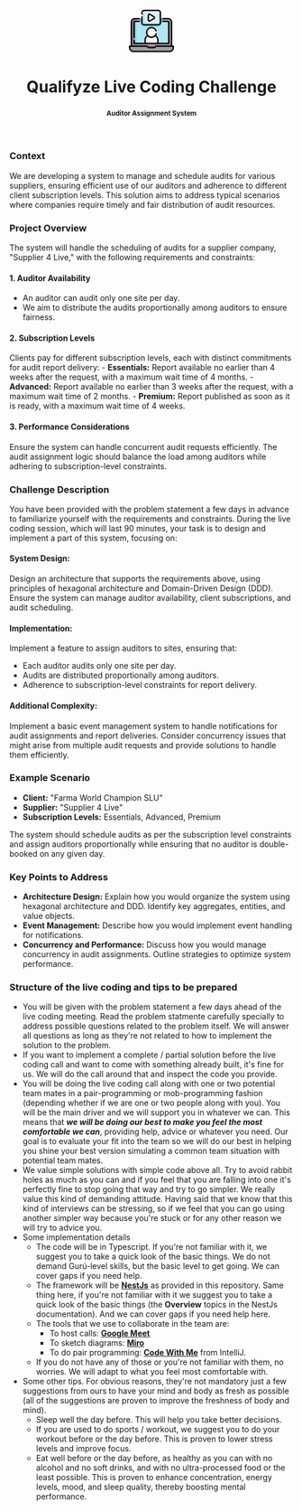 <br />
<br />

<p align="center">
  <img src=".images/video-call.png" alt="qualifyze live coding challenge" width="80" height="80">
</p>


<h1 align="center">
  <b>
    Qualifyze Live Coding Challenge
  </b>
  <br />
  <h4 align="center"><small>Auditor Assignment System</small></h4>
</h1>

<br />

### Context

We are developing a system to manage and schedule audits for various suppliers, ensuring efficient use of our auditors and adherence to different client subscription levels. This solution aims to address typical scenarios where companies require timely and fair distribution of audit resources.

### Project Overview

The system will handle the scheduling of audits for a supplier company, "Supplier 4 Live," with the following requirements and constraints:

#### 1. **Auditor Availability**

- An auditor can audit only one site per day.
- We aim to distribute the audits proportionally among auditors to ensure fairness.

#### 2. **Subscription Levels**

Clients pay for different subscription levels, each with distinct commitments for audit report delivery:
    - **Essentials:** Report available no earlier than 4 weeks after the request, with a maximum wait time of 4 months.
    - **Advanced:** Report available no earlier than 3 weeks after the request, with a maximum wait time of 2 months.
    - **Premium:** Report published as soon as it is ready, with a maximum wait time of 4 weeks.

#### 3. **Performance Considerations**

Ensure the system can handle concurrent audit requests efficiently. The audit assignment logic should balance the load among auditors while adhering to subscription-level constraints.

### Challenge Description

You have been provided with the problem statement a few days in advance to familiarize yourself with the requirements and constraints. During the live coding session, which will last 90 minutes, your task is to design and implement a part of this system, focusing on:

#### **System Design:**

Design an architecture that supports the requirements above, using principles of hexagonal architecture and Domain-Driven Design (DDD). Ensure the system can manage auditor availability, client subscriptions, and audit scheduling.

#### **Implementation:**

Implement a feature to assign auditors to sites, ensuring that:

  - Each auditor audits only one site per day.
  - Audits are distributed proportionally among auditors.
  - Adherence to subscription-level constraints for report delivery.

#### **Additional Complexity:**

Implement a basic event management system to handle notifications for audit assignments and report deliveries. Consider concurrency issues that might arise from multiple audit requests and provide solutions to handle them efficiently.

### Example Scenario

- **Client:** "Farma World Champion SLU"
- **Supplier:** "Supplier 4 Live"
- **Subscription Levels:** Essentials, Advanced, Premium

The system should schedule audits as per the subscription level constraints and assign auditors proportionally while ensuring that no auditor is double-booked on any given day.

### Key Points to Address

- **Architecture Design:** Explain how you would organize the system using hexagonal architecture and DDD. Identify key aggregates, entities, and value objects.
- **Event Management:** Describe how you would implement event handling for notifications.
- **Concurrency and Performance:** Discuss how you would manage concurrency in audit assignments. Outline strategies to optimize system performance.

### Structure of the live coding and tips to be prepared

* You will be given with the problem statement a few days ahead of the live coding meeting. Read the problem statmente carefully specially to address possible questions related to the problem itself. We will answer all questions as long as they're not related to how to implement the solution to the problem.
* If you want to implement a complete / partial solution before the live coding call and want to come with something already built, it's fine for us. We will do the call around that and inspect the code you provide.
* You will be doing the live coding call along with one or two potential team mates in a pair-programming or mob-programming fashion (depending whether if we are one or two people along with you). You will be the main driver and we will support you in whatever we can. This means that _**we will be doing our best to make you feel the most comfortable we can**_, providing help, advice or whatever you need. Our goal is to evaluate your fit into the team so we will do our best in helping you shine your best version simulating a common team situation with potential team mates.
* We value simple solutions with simple code above all. Try to avoid rabbit holes as much as you can and if you feel that you are falling into one it's perfectly fine to stop going that way and try to go simpler. We really value this kind of demanding attitude. Having said that we know that this kind of interviews can be stressing, so if we feel that you can go using another simpler way because you're stuck or for any other reason we will try to advice you.
* Some implementation details
  * The code will be in Typescript. If you're not familiar with it, we suggest you to take a quick look of the basic things. We do not demand Gurú-level skills, but the basic level to get going. We can cover gaps if you need help.
  * The framework will be **[NestJs](https://docs.nestjs.com/)** as provided in this repository. Same thing here, if you're not familiar with it we suggest you to take a quick look of the basic things (the **Overview** topics in the NestJs documentation). And we can cover gaps if you need help here.
  * The tools that we use to collaborate in the team are:
    * To host calls: **[Google Meet](https://meet.google.com/)**
    * To sketch diagrams: **[Miro](https://miro.com/)**
    * To do pair programming: **[Code With Me](https://www.jetbrains.com/code-with-me/)** from IntelliJ.
  * If you do not have any of those or you're not familiar with them, no worries. We will adapt to what you feel most comfortable with.
* Some other tips. For obvious reasons, they're not mandatory just a few suggestions from ours to have your mind and body as fresh as possible (all of the suggestions are proven to improve the freshness of body and mind).
  * Sleep well the day before. This will help you take better decisions.
  * If you are used to do sports / workout, we suggest you to do your workout before or the day before. This is proven to lower stress levels and improve focus.
  * Eat well before or the day before, as healthy as you can with no alcohol and no soft drinks, and with no ultra-processed food or the least possible. This is proven to enhance concentration, energy levels, mood, and sleep quality, thereby boosting mental performance.
